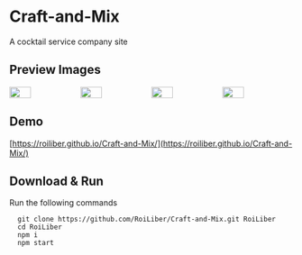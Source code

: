 # Craft-and-Mix
A cocktail service company site

## Preview Images
<div style="display: flex; justify-content: space-around flex-wrap: wrap">
  <img src="https://i.ibb.co/6gkK3n3/top.jpg" width="30%"/>
  <img src="https://i.ibb.co/cNT0gCg/mood.jpg" width="30%"/>
  <img src="https://i.ibb.co/WgwDWRZ/get-in-touch.jpg" width="30%"/>
  <img src="https://i.ibb.co/zR7J7CF/services.png" width="30%"/>
</div>

## Demo
[https://roiliber.github.io/Craft-and-Mix/](https://roiliber.github.io/Craft-and-Mix/)

## Download & Run
Run the following commands
```
  git clone https://github.com/RoiLiber/Craft-and-Mix.git RoiLiber
  cd RoiLiber
  npm i
  npm start
```
